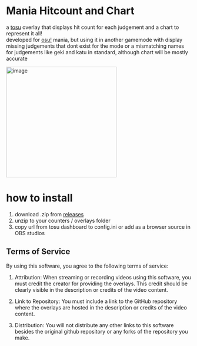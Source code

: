 # Mania Hitcount and Chart
a [tosu](https://github.com/kotrikd/tosu/) overlay that displays hit count for each judgement and a chart to represent it all!   
developed for [osu!](https://osu.ppy.sh) mania, but using it in another gamemode with display missing judgements that dont exist for the mode or a mismatching names for judgements like geki and katu in standard, although chart will be mostly accurate

<img width="300" alt="image" src="https://github.com/breadles5/Mania-Hit-Count-and-Chart/assets/101068519/d44f3d41-f23b-439a-bf39-ada63a1696c2">


# how to install
1. download .zip from [releases](https://github.com/breadles5/mania-hit-count-and-chart/releases/)
2. unzip to your counters / overlays folder
3. copy url from tosu dashboard to config.ini or add as a browser source in OBS studios

## Terms of Service
By using this software, you agree to the following terms of service:

1. Attribution: When streaming or recording videos using this software, you must credit the creator for providing the overlays. This credit should be clearly visible in the description or credits of the video content.

2. Link to Repository: You must include a link to the GitHub repository where the overlays are hosted in the description or credits of the video content.

3. Distribution: You will not distribute any other links to this software besides the original github repository or any forks of the repository you make. 
